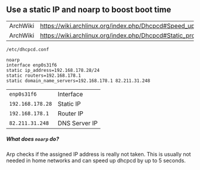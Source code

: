 ## Use a static IP and noarp to boost boot time

|          |                                                                                    |
|----------|------------------------------------------------------------------------------------|
| ArchWiki | https://wiki.archlinux.org/index.php/Dhcpcd#Speed_up_DHCP_by_disabling_ARP_probing |
| ArchWiki | https://wiki.archlinux.org/index.php/Dhcpcd#Static_profile                         |

```
/etc/dhcpcd.conf

noarp
interface enp0s31f6
static ip_address=192.168.178.28/24
static routers=192.168.178.1
static domain_name_servers=192.168.178.1 82.211.31.248
```

|                  |               |
|------------------|---------------|
| `enp0s31f6`      | Interface     |
| `192.168.178.28` | Static IP     |
| `192.168.178.1`  | Router IP     |
| `82.211.31.248`  | DNS Server IP |

 ##### What does `noarp` do?
 Arp checks if the assigned IP address is really not taken. This is usually not needed in home networks and can speed up dhcpcd by up to 5 seconds.
